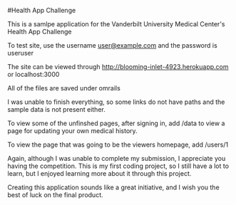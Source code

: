 #Health App Challenge

This is a samlpe application for
the Vanderbilt University Medical Center's Health App Challenge

To test site, use the username user@example.com and the password is useruser

The site can be viewed through http://blooming-inlet-4923.herokuapp.com or localhost:3000

All of the files are saved under omrails

I was unable to finish everything, so some links do not have paths and the sample data is not present either.

To view some of the unfinshed pages, after signing in, add /data to view a page for updating your own medical history.

To view the page that was going to be the viewers homepage, add /users/1

Again, although I was unable to complete my submission, I appreciate you having the competition. This is my first coding project, so I still have a lot to learn, but I enjoyed learning more about it through this project. 

Creating this application sounds like a great initiative, and I wish you the best of luck on the final product.
